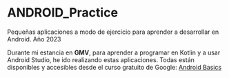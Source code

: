 # ANDROID_Practice
Pequeñas aplicaciones a modo de ejercicio para aprender a desarrollar en Android. Año 2023

Durante mi estancia en **GMV**, para aprender a programar en Kotlin y a usar Android Studio, he ido realizando estas aplicaciones.
Todas están disponibles y accesibles desde el curso gratuito de Google:
<a href="https://developer.android.com/courses/android-basics-kotlin/course" target="_blank" rel="noreferrer">Android Basics </a>
